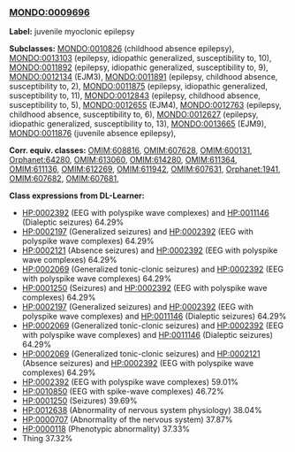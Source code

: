 
### [MONDO:0009696](http://purl.obolibrary.org/obo/MONDO_0009696)
**Label:** juvenile myoclonic epilepsy

**Subclasses:** [MONDO:0010826](http://purl.obolibrary.org/obo/MONDO_0010826) (childhood absence epilepsy), [MONDO:0013103](http://purl.obolibrary.org/obo/MONDO_0013103) (epilepsy, idiopathic generalized, susceptibility to, 10), [MONDO:0011892](http://purl.obolibrary.org/obo/MONDO_0011892) (epilepsy, idiopathic generalized, susceptibility to, 9), [MONDO:0012134](http://purl.obolibrary.org/obo/MONDO_0012134) (EJM3), [MONDO:0011891](http://purl.obolibrary.org/obo/MONDO_0011891) (epilepsy, childhood absence, susceptibility to, 2), [MONDO:0011875](http://purl.obolibrary.org/obo/MONDO_0011875) (epilepsy, idiopathic generalized, susceptibility to, 11), [MONDO:0012843](http://purl.obolibrary.org/obo/MONDO_0012843) (epilepsy, childhood absence, susceptibility to, 5), [MONDO:0012655](http://purl.obolibrary.org/obo/MONDO_0012655) (EJM4), [MONDO:0012763](http://purl.obolibrary.org/obo/MONDO_0012763) (epilepsy, childhood absence, susceptibility to, 6), [MONDO:0012627](http://purl.obolibrary.org/obo/MONDO_0012627) (epilepsy, idiopathic generalized, susceptibility to, 13), [MONDO:0013665](http://purl.obolibrary.org/obo/MONDO_0013665) (EJM9), [MONDO:0011876](http://purl.obolibrary.org/obo/MONDO_0011876) (juvenile absence epilepsy), 

**Corr. equiv. classes:** [OMIM:608816](http://purl.obolibrary.org/obo/OMIM_608816), [OMIM:607628](http://purl.obolibrary.org/obo/OMIM_607628), [OMIM:600131](http://purl.obolibrary.org/obo/OMIM_600131), [Orphanet:64280](http://www.orpha.net/ORDO/Orphanet_64280), [OMIM:613060](http://purl.obolibrary.org/obo/OMIM_613060), [OMIM:614280](http://purl.obolibrary.org/obo/OMIM_614280), [OMIM:611364](http://purl.obolibrary.org/obo/OMIM_611364), [OMIM:611136](http://purl.obolibrary.org/obo/OMIM_611136), [OMIM:612269](http://purl.obolibrary.org/obo/OMIM_612269), [OMIM:611942](http://purl.obolibrary.org/obo/OMIM_611942), [OMIM:607631](http://purl.obolibrary.org/obo/OMIM_607631), [Orphanet:1941](http://www.orpha.net/ORDO/Orphanet_1941), [OMIM:607682](http://purl.obolibrary.org/obo/OMIM_607682), [OMIM:607681](http://purl.obolibrary.org/obo/OMIM_607681), 

**Class expressions from DL-Learner:**

- [HP:0002392](http://purl.obolibrary.org/obo/HP_0002392) (EEG with polyspike wave complexes) and [HP:0011146](http://purl.obolibrary.org/obo/HP_0011146) (Dialeptic seizures) 64.29%
- [HP:0002197](http://purl.obolibrary.org/obo/HP_0002197) (Generalized seizures) and [HP:0002392](http://purl.obolibrary.org/obo/HP_0002392) (EEG with polyspike wave complexes) 64.29%
- [HP:0002121](http://purl.obolibrary.org/obo/HP_0002121) (Absence seizures) and [HP:0002392](http://purl.obolibrary.org/obo/HP_0002392) (EEG with polyspike wave complexes) 64.29%
- [HP:0002069](http://purl.obolibrary.org/obo/HP_0002069) (Generalized tonic-clonic seizures) and [HP:0002392](http://purl.obolibrary.org/obo/HP_0002392) (EEG with polyspike wave complexes) 64.29%
- [HP:0001250](http://purl.obolibrary.org/obo/HP_0001250) (Seizures) and [HP:0002392](http://purl.obolibrary.org/obo/HP_0002392) (EEG with polyspike wave complexes) 64.29%
- [HP:0002197](http://purl.obolibrary.org/obo/HP_0002197) (Generalized seizures) and [HP:0002392](http://purl.obolibrary.org/obo/HP_0002392) (EEG with polyspike wave complexes) and [HP:0011146](http://purl.obolibrary.org/obo/HP_0011146) (Dialeptic seizures) 64.29%
- [HP:0002069](http://purl.obolibrary.org/obo/HP_0002069) (Generalized tonic-clonic seizures) and [HP:0002392](http://purl.obolibrary.org/obo/HP_0002392) (EEG with polyspike wave complexes) and [HP:0011146](http://purl.obolibrary.org/obo/HP_0011146) (Dialeptic seizures) 64.29%
- [HP:0002069](http://purl.obolibrary.org/obo/HP_0002069) (Generalized tonic-clonic seizures) and [HP:0002121](http://purl.obolibrary.org/obo/HP_0002121) (Absence seizures) and [HP:0002392](http://purl.obolibrary.org/obo/HP_0002392) (EEG with polyspike wave complexes) 64.29%
- [HP:0002392](http://purl.obolibrary.org/obo/HP_0002392) (EEG with polyspike wave complexes) 59.01%
- [HP:0010850](http://purl.obolibrary.org/obo/HP_0010850) (EEG with spike-wave complexes) 46.72%
- [HP:0001250](http://purl.obolibrary.org/obo/HP_0001250) (Seizures) 39.69%
- [HP:0012638](http://purl.obolibrary.org/obo/HP_0012638) (Abnormality of nervous system physiology) 38.04%
- [HP:0000707](http://purl.obolibrary.org/obo/HP_0000707) (Abnormality of the nervous system) 37.87%
- [HP:0000118](http://purl.obolibrary.org/obo/HP_0000118) (Phenotypic abnormality) 37.33%
- Thing 37.32%


